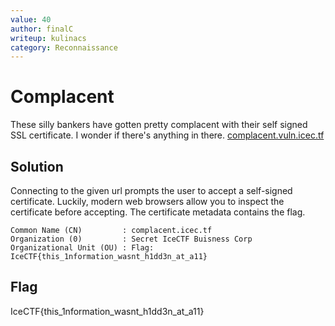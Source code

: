 ```yaml
---
value: 40
author: finalC
writeup: kulinacs
category: Reconnaissance
---
```


# Complacent

These silly bankers have gotten pretty complacent with their self signed SSL certificate. I wonder if there's anything in there. [complacent.vuln.icec.tf](https://complacent.vuln.icec.tf/)

## Solution

Connecting to the given url prompts the user to accept a self-signed certificate. Luckily, modern web browsers allow you to inspect the certificate before accepting. The certificate metadata contains the flag.

	Common Name (CN)         : complacent.icec.tf
	Organization (0)         : Secret IceCTF Buisness Corp
	Organizational Unit (OU) : Flag: IceCTF{this_1nformation_wasnt_h1dd3n_at_a11}

## Flag

IceCTF{this_1nformation_wasnt_h1dd3n_at_a11}
